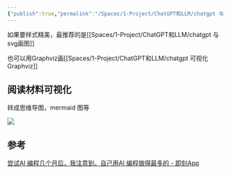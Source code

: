 ```yaml
---
{"publish":true,"permalink":"/Spaces/1-Project/ChatGPT和LLM/chatgpt 与 可视化画图 mermaid.md","created":"2024-11-04","modified":"2024-11-06","published":"2025-07-11T16:01:27.578+08:00","cssclasses":""}
---
```



如果要样式精美，最推荐的是[[Spaces/1-Project/ChatGPT和LLM/chatgpt 与 svg画图]]

也可以用Graphviz画[[Spaces/1-Project/ChatGPT和LLM/chatgpt 可视化 Graphviz]]


## 阅读材料可视化

转成思维导图，mermaid 图等

![](https://pub-pic.oldwinter.top/2024/11/7fcf198434c4e6eb5a689fcd32f10ea5.png)

##


## 参考

[尝试AI 编程几个月后，我注意到，自己用AI 编程做得最多的 - 即刻App](https://m.okjike.com/originalPosts/671724bca6437eea3f183804?s=eyJ1IjoiNTY4YmMzODg5YjMyOTAxMTAwZTUxZTdjIiwiZCI6MX0%3D)
